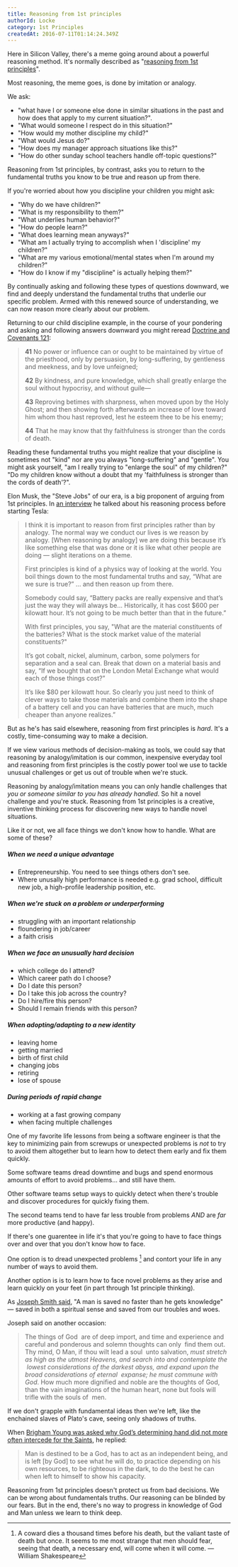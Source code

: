 ```yaml
---
title: Reasoning from 1st principles
authorId: Locke
category: 1st Principles
createdAt: 2016-07-11T01:14:24.349Z
---
```


Here in Silicon Valley, there's a meme going around about a powerful
reasoning method. It's normally described as "[reasoning from 1st
principles](http://jamesclear.com/first-principles)".

Most reasoning, the meme goes, is done by imitation or analogy.

We ask:

* "what have I or someone else done in similar situations in the past and
how does that apply to my current situation?".
* "What would someone I respect do in this situation?"
* "How would my mother discipline my child?"
* "What would Jesus do?"
* "How does my manager approach situations like this?"
* "How do other sunday school teachers handle off-topic questions?"

Reasoning from 1st principles, by contrast, asks you to return to the
fundamental truths you know to be true and reason up from there.

If you're worried about how you discipline your children you might ask:

* "Why do we have children?"
* "What is my responsibility to them?"
* "What underlies human behavior?"
* "How do people learn?"
* "What does learning mean anyways?"
* "What am I actually trying to accomplish when I 'discipline' my
children?"
* "What are my various emotional/mental states when I'm around my
children?"
* "How do I know if my "discipline" is actually helping them?"

By continually asking and following these types of questions downward,
we find and deeply understand the fundamental truths that underlie our
specific problem. Armed with this renewed source of understanding, we can now
reason more clearly about our problem.

Returning to our child discipline example, in the course of your
pondering and asking and following answers downward you might reread
[Doctrine and Covenants
121](https://www.lds.org/scriptures/dc-testament/dc/121):

>**41** No power or influence can or ought to be maintained by virtue of the
>  priesthood, only by persuasion, by long-suffering, by gentleness and
>  meekness, and by love unfeigned;
>
>**42** By kindness, and pure knowledge, which shall greatly enlarge the
  soul without hypocrisy, and without guile—
>
>**43** Reproving betimes with sharpness, when moved upon by the Holy
  Ghost; and then showing forth afterwards an increase of love toward
  him whom thou hast reproved, lest he esteem thee to be his enemy;
>
>**44** That he may know that thy faithfulness is stronger than the cords
  of death.

Reading these fundamental truths you might realize that your discipline
is sometimes not "kind" nor are you always "long-suffering" and "gentle".
You might ask yourself, "am I really trying to "enlarge the soul" of
my children?" "Do my children know without a doubt that my 'faithfulness
is stronger than the cords of death'?".

Elon Musk, the "Steve Jobs" of our era, is a big proponent of arguing
from 1st principles. In [an
interview](https://www.youtube.com/watch?v=L-s_3b5fRd8) he talked about
his reasoning process before starting Tesla:

>I think it is important to reason from first principles rather than by
>analogy. The normal way we conduct our lives is we reason by analogy.
>[When reasoning by analogy] we are doing this because it’s like
>something else that was done or it is like what other people are doing
>— slight iterations on a theme.
>
>First principles is kind of a physics way of looking at the world. You
>boil things down to the most fundamental truths and say, “What are we
>sure is true?” … and then reason up from there.
>
>Somebody could say, “Battery packs are really expensive and that’s just
>the way they will always be… Historically, it has cost $600 per
>kilowatt hour. It’s not going to be much better than that in the
>future.”
>
>With first principles, you say, "What are the material constituents of
>the batteries? What is the stock market value of the material
>constituents?"
>
>It’s got cobalt, nickel, aluminum, carbon, some polymers for separation
>and a seal can. Break that down on a material basis and say, “If we
>bought that on the London Metal Exchange what would each of those
>things cost?”
>
>It’s like $80 per kilowatt hour. So clearly you just need to think of
>clever ways to take those materials and combine them into the shape of
>a battery cell and you can have batteries that are much, much cheaper
>than anyone realizes.”

But as he's has said elsewhere, reasoning from first principles is
*hard*. It's a costly, time-consuming way to make a decision.

If we view various methods of decision-making as tools, we could say
that reasoning by analogy/imitation is our common, inexpensive everyday
tool and reasoning from first principles is the costly power tool we use to
tackle unusual challenges or get us out of trouble when we're stuck.

Reasoning by analogy/imitation means you can only handle challenges that
*you or someone similar to you has already handled*. So hit a novel
challenge and you're stuck. Reasoning from 1st principles is a creative,
inventive thinking process for discovering new ways to handle novel
situations.

Like it or not, we all face things we don't know how to handle. What are
some of these?

##### When we need a unique advantage
* Entrepreneurship. You need to see things others don't see.
* Where unusally high performance is needed e.g. grad school,
difficult new job, a high-profile leadership position, etc.

##### When we're stuck on a problem or underperforming
* struggling with an important relationship
* floundering in job/career
* a faith crisis

##### When we face an unusually hard decision
* which college do I attend?
* Which career path do I choose?
* Do I date this person?
* Do I take this job across the country?
* Do I hire/fire this person?
* Should I remain friends with this person?

##### When adopting/adapting to a new identity
* leaving home
* getting married
* birth of first child
* changing jobs
* retiring
* lose of spouse

##### During periods of rapid change
* working at a fast growing company
* when facing multiple challenges

One of my favorite life lessons from being a software engineer is that
the key to minimizing pain from screwups or unexpected problems is *not*
to try to avoid them altogether but to learn how to detect them early
and fix them quickly.

Some software teams dread downtime and bugs and spend enormous amounts of
effort to avoid problems... and still have them.

Other software teams setup ways to quickly detect when there's
trouble and discover procedures for quickly fixing them.

The second teams tend to have far less trouble from problems *AND* are
*far* more productive (and happy).

If there's one guarentee in life it's that you're going to have to face
things over and over that you don't know how to face.

One option is to dread unexpected problems [^1] and contort your life in
any number of ways to avoid them.

Another option is is to learn how to face novel problems as they
arise and learn quickly on your feet (in part through 1st principle
thinking).

As [Joseph Smith said](https://en.wikiquote.org/wiki/Joseph_Smith,_Jr.),
"A man is saved no faster than he gets knowledge" — saved in both a
spiritual sense and saved from our troubles and woes.

Joseph said on another occasion:

>The things of God  are of deep import, and time and experience and
>careful and ponderous and solemn thoughts can only  find them out. Thy
>mind, O Man, if thou wilt lead a soul  unto salvation, *must stretch as
>high as the utmost Heavens, and search into and contemplate the  lowest
>considerations of the darkest abyss, and expand upon the broad
>considerations of eternal  expanse; he must commune with God*. How much
>more dignified and noble are the thoughts of God,  than the vain
>imaginations of the human heart, none but fools will trifle with the
>souls of  men.

If we don't grapple with fundamental ideas then we're left, like the
enchained slaves of Plato's cave, seeing only shadows of truths.

When [Brigham Young was asked why God’s determining hand did not more
often intercede for the
Saints](https://www.lds.org/ensign/1983/03/meekness-a-dimension-of-true-discipleship?lang=eng),
he replied:

>Man is destined to be a God, has to act as an independent being, and is
left [by God] to see what he will do, to practice depending on his own
resources, to be righteous in the dark, to do the best he can when left
to himself to show his capacity.

Reasoning from 1st principles doesn't protect us from bad decisions. We
can be wrong about fundamentals truths. Our reasoning can be blinded by
our fears.  But in the end, there's no way to progress in knowledge of
God and Man unless we learn to think deep.

[^1]: A coward dies a thousand times before his death, but the valiant
taste of death but once. It seems to me most strange that men should
fear, seeing that death, a necessary end, will come when it will come.
— William Shakespeare
